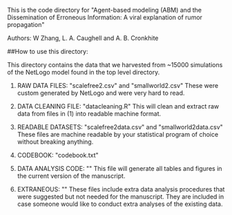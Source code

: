 This is the code directory for "Agent-based modeling (ABM) and the Dissemination of Erroneous Information: A viral explanation of rumor propagation" 

Authors: W Zhang, L. A. Caughell and A. B. Cronkhite

##How to use this directory:

This directory contains the data that we harvested from ~15000 simulations of the NetLogo model found in the top level directory.

1. RAW DATA FILES: "scalefree2.csv" and "smallworld2.csv"
	These were custom generated by NetLogo and were very hard to read.

2. DATA CLEANING FILE: "datacleaning.R"
	This will clean and extract raw data from files in (1) into readable machine format.
	
3. READABLE DATASETS: "scalefree2data.csv" and "smallworld2data.csv"
	These files are machine readable by your statistical program of choice without breaking anything.
	
4. CODEBOOK: "codebook.txt"

5. DATA ANALYSIS CODE: ""
	This file will generate all tables and figures in the current version of the manuscript. 
	
6. EXTRANEOUS: ""
	These files include extra data analysis procedures that were suggested but not needed for the manuscript. They are included in case someone would like to conduct extra analyses of the existing data.